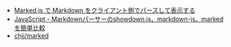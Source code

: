 - [Marked.js で Markdown をクライアント側でパースして表示する](http://qiita.com/amay077/items/704d48130e5cf17e8654)
- [JavaScript - Markdownパーサーのshowdown.js、markdown-js、markedを簡単比較](http://kannokanno.hatenablog.com/entry/2013/06/19/132042)
- [chjj/marked](https://github.com/chjj/marked)

